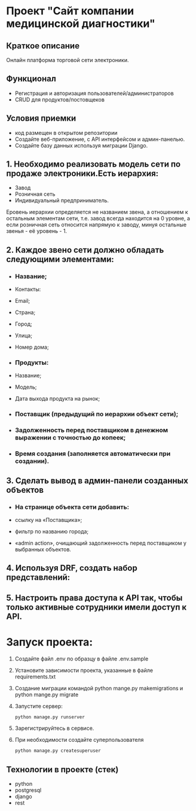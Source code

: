 # Проект "Сайт компании медицинской диагностики"

## Краткое описание
Онлайн платформа торговой сети электроники.


## Функционал
 - Регистрация и авторизация пользователей/администраторов
 - CRUD для продуктов/постовщеков

## Условия приемки

- код размещен в открытом репозитории
- Создайте веб-приложение, с API интерфейсом и админ-панелью.
- Создайте базу данных используя миграции Django.
## 1. Необходимо реализовать модель сети по продаже электроники.Есть иерархия:
- Завод
- Розничная сеть
- Индивидуальный предприниматель.
 
Eровень иерархии определяется не названием звена, а отношением к остальным элементам сети, 
т.е. завод всегда находится на 0 уровне, а если розничная сеть относится напрямую к заводу,
минуя остальные звенья - её уровень - 1.

## 2.  Каждое звено сети должно обладать следующими элементами:
- ### Название;
- Контакты:
- Email;
- Страна;
- Город;
- Улица;
- Номер дома;
- ### Продукты:
- Название;
- Модель;
- Дата выхода продукта на рынок;

- ### Поставщик (предыдущий по иерархии объект сети);
- ### Задолженность перед поставщиком в денежном выражении с точностью до копеек;
- ### Время создания (заполняется автоматически при создании).

## 3.  Сделать вывод в админ-панели созданных объектов
- ### На странице объекта сети добавить:

- ссылку на «Поставщика»;
- фильтр по названию города;
- «admin action», очищающий задолженность перед поставщиком у выбранных объектов.

 ## 4.  Используя DRF, создать набор представлений:
## 5. Настроить права доступа к API так, чтобы только активные сотрудники имели доступ к API.


# Запуск проекта:
1. Создайте файл .env по образцу в файле .env.sample
2. Установите зависимости проекта, указанные в файле requirements.txt
3. Создание миграции командой python mange.py makemigrations и
   python mange.py migrate
4. Запустите сервер:
   ```bash
   python manage.py runserver
   ```
5. Зарегистрируйтесь в сервисе.
6. При необходимости создайте суперпользователя

   ```bash
   python manage.py createsuperuser
   ```


## Технологии в проекте (стек)

- python
- postgresql
- django
- rest